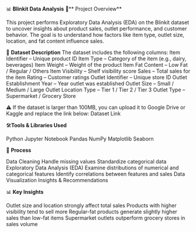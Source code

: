 📊 **Blinkit Data Analysis**
📌** Project Overview**

This project performs Exploratory Data Analysis (EDA) on the Blinkit dataset to uncover insights about product sales, outlet performance, and customer behavior.
The goal is to understand how factors like item type, outlet size, location, and fat content influence sales.

📂 **Dataset Description**
The dataset includes the following columns:
Item Identifier – Unique product ID
Item Type – Category of the item (e.g., dairy, beverages)
Item Weight – Weight of the product
Item Fat Content – Low Fat / Regular / Others
Item Visibility – Shelf visibility score
Sales – Total sales for the item
Rating – Customer ratings
Outlet Identifier – Unique store ID
Outlet Establishment Year – Year outlet was established
Outlet Size – Small / Medium / Large
Outlet Location Type – Tier 1 / Tier 2 / Tier 3
Outlet Type – Supermarket / Grocery Store

⚠️ If the dataset is larger than 100MB, you can upload it to Google Drive or Kaggle and replace the link below:
Dataset Link

🛠️**Tools & Libraries Used**

Python
Jupyter Notebook
Pandas
NumPy
Matplotlib
Seaborn

🔎 **Process**

Data Cleaning
Handle missing values
Standardize categorical data
Exploratory Data Analysis (EDA)
Examine distributions of numerical and categorical features
Identify correlations between features and sales
Data Visualization
Insights & Recommendations


📊 **Key Insights**

Outlet size and location strongly affect total sales
Products with higher visibility tend to sell more
Regular-fat products generate slightly higher sales than low-fat items
Supermarket outlets outperform grocery stores in sales volume

